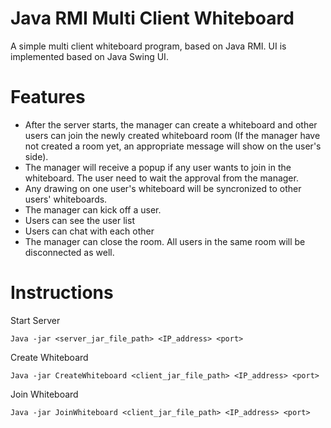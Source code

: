 # Java RMI Multi Client Whiteboard
A simple multi client whiteboard program, based on Java RMI. UI is implemented based on Java Swing UI.

# Features
- After the server starts, the manager can create a whiteboard and other users can join the newly created whiteboard room (If the manager have not created a room yet, an appropriate message will show on the user's side).
- The manager will receive a popup if any user wants to join in the whiteboard. The user need to wait the approval from the manager.
- Any drawing on one user's whiteboard will be syncronized to other users' whiteboards.
- The manager can kick off a user.
- Users can see the user list
- Users can chat with each other
- The manager can close the room. All users in the same room will be disconnected as well.

# Instructions
Start Server
```
Java -jar <server_jar_file_path> <IP_address> <port>
```

Create Whiteboard
```
Java -jar CreateWhiteboard <client_jar_file_path> <IP_address> <port>
```

Join Whiteboard
```
Java -jar JoinWhiteboard <client_jar_file_path> <IP_address> <port>
```
